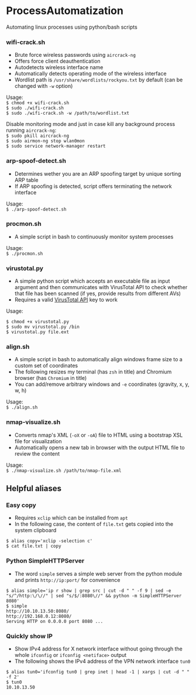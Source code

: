# ProcessAutomatization
Automating linux processes using python/bash scripts

### wifi-crack.sh  
* Brute force wireless passwords using `aircrack-ng`
* Offers force client deauthentication
* Autodetects wireless interface name
* Automatically detects operating mode of the wireless interface 
* Wordlist path is `/usr/share/wordlists/rockyou.txt` by default (can be changed with `-w` option)  

Usage:  
`$ chmod +x wifi-crack.sh`  
`$ sudo ./wifi-crack.sh`  
`$ sudo ./wifi-crack.sh -w /path/to/wordlist.txt`

Disable monitoring mode and just in case kill any background process running `aircrack-ng`:  
`$ sudo pkill aircrack-ng`  
`$ sudo airmon-ng stop wlan0mon`  
`$ sudo service network-manager restart`

### arp-spoof-detect.sh  
* Determines wether you are an ARP spoofing target by unique sorting ARP table  
* If ARP spoofing is detected, script offers terminating the network interface

Usage:  
`$ ./arp-spoof-detect.sh`

### procmon.sh
* A simple script in bash to continuously monitor system processes

Usage:  
`$ ./procmon.sh`

### virustotal.py
* A simple python script which accepts an executable file as input argument and then communicates with VirusTotal API to check whether that file has been scanned (if yes, provide results from different AVs)
* Requires a valid [VirusTotal API](https://developers.virustotal.com/reference) key to work

Usage:  
```
$ chmod +x virustotal.py 
$ sudo mv virustotal.py /bin
$ virustotal.py file.ext
```
### align.sh
* A simple script in bash to automatically align windows frame size to a custom set of coordinates
* The following resizes my terminal (has `zsh` in title) and Chromium browser (has `Chromium` in title)
* You can add/remove arbitrary windows and `-e` coordinates (gravity, x, y, w, h)

Usage:  
`$ ./align.sh`

### nmap-visualize.sh
* Converts nmap's XML (`-oX` or `-oA`) file to HTML using a bootstrap XSL file for visualization
* Automatically opens a new tab in browser with the output HTML file to review the content

Usage:  
`$ ./nmap-visualize.sh /path/to/nmap-file.xml`

## Helpful aliases

### Easy copy
* Requires `xclip` which can be installed from `apt`
* In the following case, the content of `file.txt` gets copied into the system clipboard

```
$ alias copy='xclip -selection c'
$ cat file.txt | copy
```

### Python SimpleHTTPServer
* The word `simple` serves a simple web server from the python module and prints `http://ip:port/` for convenience

```
$ alias simple='ip r show | grep src | cut -d " " -f 9 | sed -e "s/^/http:\/\//" | sed "s/$/:8080\//" && python -m SimpleHTTPServer 8080'      
$ simple
http://10.10.13.50:8080/
http://192.168.0.12:8080/
Serving HTTP on 0.0.0.0 port 8080 ...
```

### Quickly show IP
* Show IPv4 address for X network interface without going through the whole `ifconfig` or `ifconfig <netiface>` output
* The following shows the IPv4 address of the VPN network interface `tun0`

```
$ alias tun0='ifconfig tun0 | grep inet | head -1 | xargs | cut -d " " -f 2'
$ tun0
10.10.13.50
```
